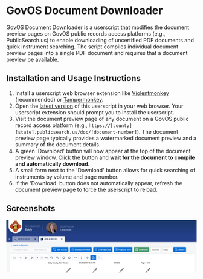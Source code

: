 # GovOS Document Downloader

GovOS Document Downloader is a userscript that modifies the document preview pages on GovOS public records access platforms (e.g., PublicSearch.us) to enable downloading of uncertified PDF documents and quick instrument searching. The script compiles individual document preview pages into a single PDF document and requires that a document preview be available.

## Installation and Usage Instructions

1. Install a userscript web browser extension like [Violentmonkey](https://violentmonkey.github.io/) (recommended) or [Tampermonkey](https://www.tampermonkey.net/).
2. Open the [latest version](https://raw.githubusercontent.com/rplanier/govos-document-downloader/master/govos-document-downloader.user.js) of this userscript in your web browser. Your userscript extension should prompt you to install the userscript.
3. Visit the document preview page of any document on a GovOS public record access platform (e.g., `https://[county][state].publicsearch.us/doc/[document-number]`). The document preview page typically provides a watermarked document preview and a summary of the document details.
4. A green 'Download' button will now appear at the top of the document preview window.  Click the button and **wait for the document to compile and automatically download**.
5. A small form next to the 'Download' button allows for quick searching of instruments by volume and page number.
6. If the 'Download' button does not automatically appear, refresh the document preview page to force the userscript to reload.

## Screenshots

![screenshot](assets/img/screenshot-1.png)
